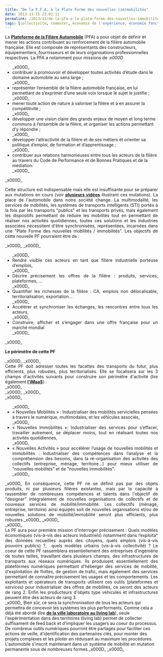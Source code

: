 ```yaml
---
title: "De la P.F.A. à la Plate Forme des nouvelles (im)mobilités"
date: 2013-11-15 23:02:11
permalink: /2013/11/de-la-pfa-a-la-plate-forme-des-nouvelles-immobilites.html
tags: [collectivité, commuter, économie de l'expérience, économie fonctionnalité, innovation, intelligence collective, living lab, management de la mobilité, multimodes, pensée complexe, plate-forme, Service de mobilité, Véhicule]
---
```


La <a href="http://www.pfa-auto.fr/" target="_blank" rel="noopener"><strong>Plateforme de la Filière Automobile</strong></a> (PFA) a pour objet de définir et mener les actions contribuant au renforcement de la filière automobile française. Elle est composée de représentants des constructeurs, équipementiers, fournisseurs et de leurs organisations professionnelles respectives. La PFA a notamment pour missions de :_x000D_
<ul>_x000D_
 	<li>contribuer à promouvoir et développer toutes activités d’étude dans le domaine automobile au sens large ;</li>_x000D_
 	<li>représenter l’ensemble de la filière automobile française, en lui permettant de s’exprimer d’une seule voix lorsque le sujet le justifie ;</li>_x000D_
 	<li>mener toute action de nature à valoriser la filière et à en assurer la compétitivité ;</li>_x000D_
 	<li>développer une vision claire des grands enjeux de moyen et long terme communs à l’ensemble de la filière, et organiser les actions permettant d’y répondre ;</li>_x000D_
 	<li>développer l’attractivité de la filière et de ses métiers et orienter sa politique d’emploi, de formation et d’apprentissage ;</li>_x000D_
 	<li>contribuer aux relations harmonieuses entre tous les acteurs de la filière au travers du Code de Performance et de Bonnes Pratiques et de la médiation.</li>_x000D_
</ul>_x000D_
<p style="text-align: justify;">Cette structure est indispensable mais elle est insuffisante pour se préparer aux mutations en cours (voir <a href="http://www.youtube.com/playlist?list=PLvYrJ_MvVasZtY-F821dkawSkItMQSEcJ" target="_blank" rel="noopener"><strong>plusieurs vidéos</strong></a> illustrant ces mutations). La place de l'automobile dans notre société change. La multimodalité, les services de mobilités, les systèmes de transports intelligents (STI) portés à la fois par les transports "publics" et les transports privés, mais également les dispositifs permettant de réduire les mobilités tout en permettant de réaliser nos activités quotidiennes, toutes ces solutions et les industries associées nécessitent d'être synchronisées, représentées, incarnées dans une "Plate Forme des nouvelles mobilités / immobilités". Les objectifs de cette nouvelle PF pourraient être de :</p>_x000D_
_x000D_
<ul style="text-align: justify;">_x000D_
 	<li>Rendre visible ces acteurs en tant que filière industrielle porteuse d’emplois,</li>_x000D_
 	<li>Décrire précisement les offres de la filière : produits, services, plateformes, ...</li>_x000D_
 	<li>Quantifier les richesses de la filière : CA, emplois non délocalisable, territorialisation, exportation...</li>_x000D_
 	<li>Accélérer et synchroniser les échanges, les rencontres entre tous les acteurs,</li>_x000D_
 	<li>Construire, afficher et s’engager dans une offre française pour un marché mondial</li>_x000D_
</ul>_x000D_
<p style="text-align: justify;"><strong>Le périmètre de cette PF</strong></p>_x000D_
_x000D_
<div style="text-align: justify;">Cette PF doit adresser toutes les facettes des transports du futur, plus efficients, plus robustes, plus territorialisés. Elle se focalisera sur les 3 champs d'activités suivants pour construire son périmètre d'activité (lire également <a href="https://gabrielplassat.github.io/transportsdufutur/2013/07/et-si-les-jeux-etaient-deja-faits.html" target="_blank" rel="noopener"><strong>l'iMaaS</strong></a>) :</div>_x000D_
<div style="text-align: justify;"></div>_x000D_
<!--more-->_x000D_
<div style="text-align: justify;">_x000D_
<ul>_x000D_
 	<li>« Nouvelles Mobilités » : Industrialiser des mobilités servicielles pensées à travers le numérique, multimodales, et les véhicules associés,</li>_x000D_
 	<li>« Nouvelles Immobilités »: Industrialiser des services pour s’effacer, travailler autrement, se déplacer moins, tout en réalisant toutes nos activités quotidiennes,</li>_x000D_
 	<li>« Nouvelles Activités » pour accélérer l’usage de nouvelles mobilités et immobilités : Industrialiser des compétences dans l’analyse et la compréhension des besoins, dans la ré-organisation des activités des collectifs (entreprise, ménage, territoire…) pour mieux utiliser de "nouvelles mobilités" et de "nouvelles immobilités".</li>_x000D_
</ul>_x000D_
En conséquence, cette PF ne se définit pas par des objets produits, ni par plusieurs filières existantes, mais par la capacité à rassembler de nombreuses compétences et talents dans l'objectif de "designer" intégralement de nouvelles organisations de collectifs et de nouveaux services de mobilité/immobilité. Les collectifs (ménage, entreprise, territoire) ainsi équipés soit de nouvelles organisations et/ou de nouvelles solutions de mobilité/immobilité seront plus efficients, plus robustes._x000D_
_x000D_
</div>_x000D_
<div style="text-align: justify;">La PF aura pour première mission d'interroger précisement : Quels modèles économiques (vis-à-vis des acteurs industriels) notamment dans l’exploita° des données recueillies auprès des citoyens, quels emplois (vis-à-vis pouvoirs publics) ?,  quels modèles urbains (vis-à-vis collectivité) ? Le coeur de cette PF rassemblera essentiellement des entreprises d'ingéniérie de toutes tailles, travaillant dans plusieurs champs, des infrastructures de transports aux réseaux numériques. Ils produisent essentiellement des plateformes numériques permettant d'héberger des services de mobilité, d'exploitation de flottes, de gestion de trafic, mais également des services permettant de connaître précisement les usages et les comportements. Les exploitants et opérateurs de transports utilisent ces outils (plateformes et services) pour industrialiser des offres de mobilités, ce seront des acteurs de rang 2. Enfin les producteurs d'objets type véhicules et infrastructures peuvent être des acteurs de rang 3.</div>_x000D_
Bien sûr, ce sera la synchronisation de tous les acteurs qui permettra de concevoir les systèmes les plus performants. Comme cela a déjà été abordé (lire <a href="https://gabrielplassat.github.io/transportsdufutur/2010/04/du-serious-game-a-la-ville-laboratoire-puis-a-la-ville-living-lab.html" target="_blank" rel="noopener"><strong>de la ville laboratoire au living lab</strong></a>), seule l'expérimentation dans des territoires (living lab) permet de collecter suffisament de feed back et d'impliquer les usagers au coeur du processus. De nombreux outils numériques pourront être partagés pour faciliter ces actions de veille, d'identification des partenaires clés, pour monter des projets complexes et les piloter en réduisant au maximum les procédures. L'automobile s'inscrit maintenant dans un système de mobilité en mutation permanente sous de nombreuses formes._x000D_
_x000D_
